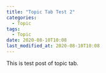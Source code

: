 ```yaml
---
title: "Topic Tab Test 2"
categories:
  - Topic
tags:
  - Topic
date: 2020-08-10T10:08
last_modified_at: 2020-08-10T10:08
---
```


This is test post of topic tab.